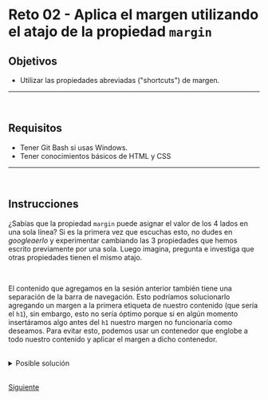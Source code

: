 # Reto 02 - Aplica el margen utilizando el atajo de la propiedad `margin`
## Objetivos
- Utilizar las propiedades abreviadas ("shortcuts") de margen.

---
<br/>

## Requisitos
- Tener Git Bash si usas Windows.
- Tener conocimientos básicos de HTML y CSS

---
<br/>

## Instrucciones

¿Sabías que la propiedad `margin` puede asignar el valor de los 4 lados en una
sola línea? Si es la primera vez que escuchas esto, no dudes en _googleaerlo_ y
experimentar cambiando las 3 propiedades que hemos escrito previamente por una
sola. Luego imagina, pregunta e investiga que otras propiedades tienen el mismo
atajo.

<br/>

El contenido que agregamos en la sesión anterior también tiene una separación de
la barra de navegación. Esto podríamos solucionarlo agregando un margen a la
primera etiqueta de nuestro contenido (que sería el `h1`), sin embargo, esto no
sería óptimo porque si en algún momento insertáramos algo antes del `h1` nuestro
margen no funcionaría como deseamos. Para evitar esto, podemos usar un contenedor
que englobe a todo nuestro contenido y aplicar el margen a dicho contenedor.


<br/>

<details><summary>Posible solución</summary>

```html

<!-- Aquí va la barra de navegación -->
 <section class="main">
    <h1>Build your blog. Build your business.</h1>

    <h4>Instantly publish articles, drive more traffic, grow your email list, and see your blog’s impact on sales.</h4>

    <form>
      <input type="email">
      <button type="submit" class="texto-boton">
        Try it now &rarr;
      </button>
    </form>

    <p class="texto-promocional">Start publishing today with a <strong>free 7-day trial.</strong></p>
    <p class="texto-promocional"><strong>No credit card</strong> required.</p>

    <img src="https://ignos.blog/wp-content/uploads/2021/04/capterra.png" alt="Captcha de Capterra">
  </section>

```

<br/>

Ahora agregaremos el CSS que necesitamos.
<br/>
Para nuestro `<header>`, una clase `.header`. Nota que estamos usando una versión abreviada (atajo) de la propiedad `margin`, ahora de tres números:

```css
.header {
  margin: 40px 20px 0;
  font-size: 0;
}
```
<br/>

Este es el estilo y margen para el contenedor `<section>` con clase `.main`:

```css
.main {
  margin-top: 140px;
  text-align: center;
}
```

Con este cambio en el CSS, así como incorporando un **contenedor** en nuestra sección inicial, logramos un mejor control de nuestros elementos en pantalla.

</details>

<br/>

[Siguiente](../reto-03/README.md)